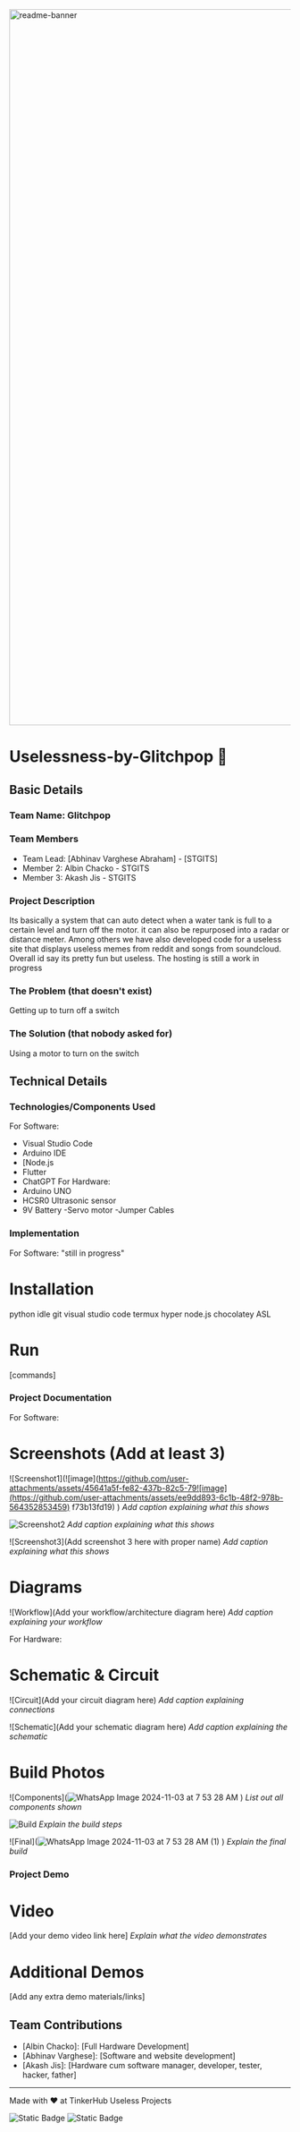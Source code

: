 <img width="1280" alt="readme-banner" src="https://github.com/user-attachments/assets/35332e92-44cb-425b-9dff-27bcf1023c6c">

# Uselessness-by-Glitchpop 🎯


## Basic Details
### Team Name: Glitchpop


### Team Members
- Team Lead: [Abhinav Varghese Abraham] - [STGITS]
- Member 2: Albin Chacko - STGITS
- Member 3: Akash Jis - STGITS

### Project Description
Its basically a system that can auto detect when a water tank is full to a certain level and turn off the motor. it can also be repurposed into a radar or distance meter. Among others we have also developed code for a useless site that displays useless memes from reddit and songs from soundcloud. Overall id say its pretty fun but useless. The hosting is still a work in progress

### The Problem (that doesn't exist)
Getting up to turn off a switch

### The Solution (that nobody asked for)
Using a motor to turn on the switch

## Technical Details
### Technologies/Components Used
For Software:
- Visual Studio Code
- Arduino IDE
- [Node.js
- Flutter
- ChatGPT
For Hardware:
- Arduino UNO
- HCSR0 Ultrasonic sensor
- 9V Battery
-Servo motor
-Jumper Cables
### Implementation
For Software: "still in progress"
# Installation
python idle
git
visual studio code
termux
hyper
node.js
chocolatey
ASL

# Run
[commands]

### Project Documentation
For Software:

# Screenshots (Add at least 3)
![Screenshot1](![image](https://github.com/user-attachments/assets/45641a5f-fe82-437b-82c5-79![image](https://github.com/user-attachments/assets/ee9dd893-6c1b-48f2-978b-564352853459)
f73b13fd19)
)
*Add caption explaining what this shows*

![Screenshot2](![image](https://github.com/user-attachments/assets/750c806e-95b2-4d64-9192-a285b3dfaa8a)
)
*Add caption explaining what this shows*

![Screenshot3](Add screenshot 3 here with proper name)
*Add caption explaining what this shows*

# Diagrams
![Workflow](Add your workflow/architecture diagram here)
*Add caption explaining your workflow*

For Hardware:

# Schematic & Circuit
![Circuit](Add your circuit diagram here)
*Add caption explaining connections*

![Schematic](Add your schematic diagram here)
*Add caption explaining the schematic*

# Build Photos
![Components](![WhatsApp Image 2024-11-03 at 7 53 28 AM](https://github.com/user-attachments/assets/089cdbe0-5e4a-4bdd-869e-4973879c59b8)
)
*List out all components shown*

![Build](![1](https://github.com/user-attachments/assets/2798660c-79c4-4503-8fda-ecd9643d3b4a)
)
*Explain the build steps*

![Final](![WhatsApp Image 2024-11-03 at 7 53 28 AM (1)](https://github.com/user-attachments/assets/40289f70-7698-43db-8317-21ced1da9d31)
)
*Explain the final build*

### Project Demo
# Video
[Add your demo video link here]
*Explain what the video demonstrates*

# Additional Demos
[Add any extra demo materials/links]

## Team Contributions
- [Albin Chacko]: [Full Hardware Development]
- [Abhinav Varghese]: [Software and website development]
- [Akash Jis]: [Hardware cum software manager, developer, tester, hacker, father]

---
Made with ❤️ at TinkerHub Useless Projects 

![Static Badge](https://img.shields.io/badge/TinkerHub-24?color=%23000000&link=https%3A%2F%2Fwww.tinkerhub.org%2F)
![Static Badge](https://img.shields.io/badge/UselessProject--24-24?link=https%3A%2F%2Fwww.tinkerhub.org%2Fevents%2FQ2Q1TQKX6Q%2FUseless%2520Projects)

